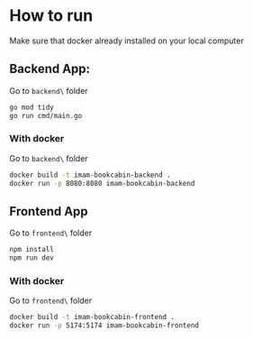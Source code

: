 # How to run
Make sure that docker already installed on your local computer

## Backend App:
Go to `backend\` folder
```sh
go mod tidy
go run cmd/main.go
```

### With docker
Go to `backend\` folder
```sh
docker build -t imam-bookcabin-backend .
docker run -p 8080:8080 imam-bookcabin-backend
```

## Frontend App
Go to `frontend\` folder
```sh
npm install
npm run dev
```

### With docker
Go to `frontend\` folder
```sh
docker build -t imam-bookcabin-frontend .
docker run -p 5174:5174 imam-bookcabin-frontend
```
